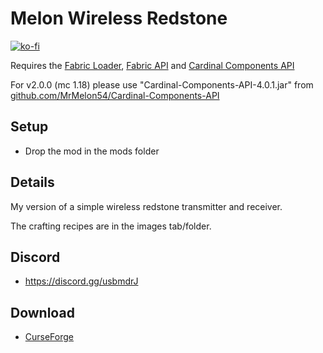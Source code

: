# Melon Wireless Redstone

[![ko-fi](https://ko-fi.com/img/githubbutton_sm.svg)](https://ko-fi.com/W7W1607S8)

Requires the [Fabric Loader](https://fabricmc.net/use/), [Fabric API](https://www.curseforge.com/minecraft/mc-mods/fabric-api) and [Cardinal Components API](https://www.curseforge.com/minecraft/mc-mods/cardinal-components)

For v2.0.0 (mc 1.18) please use "Cardinal-Components-API-4.0.1.jar" from [github.com/MrMelon54/Cardinal-Components-API](https://github.com/MrMelon54/Cardinal-Components-API/releases/tag/4.0.1)

## Setup

- Drop the mod in the mods folder

## Details

My version of a simple wireless redstone transmitter and receiver.

The crafting recipes are in the images tab/folder.

## Discord

- https://discord.gg/usbmdrJ

## Download

- [CurseForge](https://www.curseforge.com/minecraft/mc-mods/melon-wireless-redstone)
